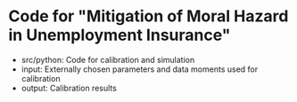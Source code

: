 # Code for "Mitigation of Moral Hazard in Unemployment Insurance"

- src/python: Code for calibration and simulation
- input: Externally chosen parameters and data moments used for calibration
- output: Calibration results